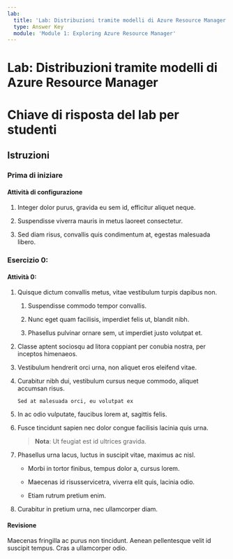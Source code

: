 ```yaml
---
lab:
  title: 'Lab: Distribuzioni tramite modelli di Azure Resource Manager'
  type: Answer Key
  module: 'Module 1: Exploring Azure Resource Manager'
---
```


# Lab: Distribuzioni tramite modelli di Azure Resource Manager
# Chiave di risposta del lab per studenti

## Istruzioni

### Prima di iniziare

#### Attività di configurazione

1. Integer dolor purus, gravida eu sem id, efficitur aliquet neque. 

1. Suspendisse viverra mauris in metus laoreet consectetur. 

1. Sed diam risus, convallis quis condimentum at, egestas malesuada libero. 

### Esercizio 0: 

#### Attività 0: 

1. Quisque dictum convallis metus, vitae vestibulum turpis dapibus non.

    1. Suspendisse commodo tempor convallis. 

    1. Nunc eget quam facilisis, imperdiet felis ut, blandit nibh. 

    1. Phasellus pulvinar ornare sem, ut imperdiet justo volutpat et.

1. Classe aptent sociosqu ad litora coppiant per conubia nostra, per inceptos himenaeos. 

1. Vestibulum hendrerit orci urna, non aliquet eros eleifend vitae. 

1. Curabitur nibh dui, vestibulum cursus neque commodo, aliquet accumsan risus. 

    ```
    Sed at malesuada orci, eu volutpat ex
    ```

1. In ac odio vulputate, faucibus lorem at, sagittis felis.

1. Fusce tincidunt sapien nec dolor congue facilisis lacinia quis urna.

    > **Nota**: Ut feugiat est id ultrices gravida.

1. Phasellus urna lacus, luctus in suscipit vitae, maximus ac nisl. 

    - Morbi in tortor finibus, tempus dolor a, cursus lorem. 

    - Maecenas id risusservicetra, viverra elit quis, lacinia odio. 

    - Etiam rutrum pretium enim. 

1. Curabitur in pretium urna, nec ullamcorper diam. 

#### Revisione

Maecenas fringilla ac purus non tincidunt. Aenean pellentesque velit id suscipit tempus. Cras a ullamcorper odio.

